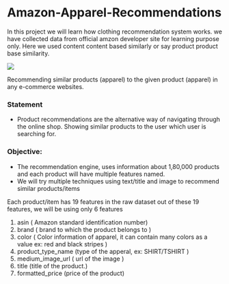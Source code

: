 # Amazon-Apparel-Recommendations
In this project we will learn how clothing recommendation system works. we have collected data from official amzon developer site for learning purpose only. Here we used content content based similarly or say product product base similarity.

<img src='https://camo.githubusercontent.com/f5d3cfebee0e073792efa7a704539cf04c49eda0/68747470733a2f2f327861777830676d756479343731706f3532376c627863642d7770656e67696e652e6e6574646e612d73736c2e636f6d2f77702d636f6e74656e742f75706c6f6164732f323031372f30352f616d617a6f6e66617368696f6e2e6a7067'>


Recommending similar products (apparel) to the given product (apparel) in any e-commerce websites. 

### Statement

-  Product recommendations are the alternative way of navigating through the online shop. Showing similar products to the user which user is searching for.


### Objective: 
- The recommendation engine, uses information about 1,80,000 products and each product will have multiple features named.
- We will try multiple techniques using text/title and image to recommend similar products/items


Each product/item has 19 features in the raw dataset out of these 19 features, we will be using only 6 features 

1. asin  ( Amazon standard identification number)
2. brand ( brand to which the product belongs to )
3. color ( Color information of apparel, it can contain many colors as   a value ex: red and black stripes ) 
4. product_type_name (type of the apperal, ex: SHIRT/TSHIRT )
5. medium_image_url  ( url of the image )
6. title (title of the product.)
7. formatted_price (price of the product)
